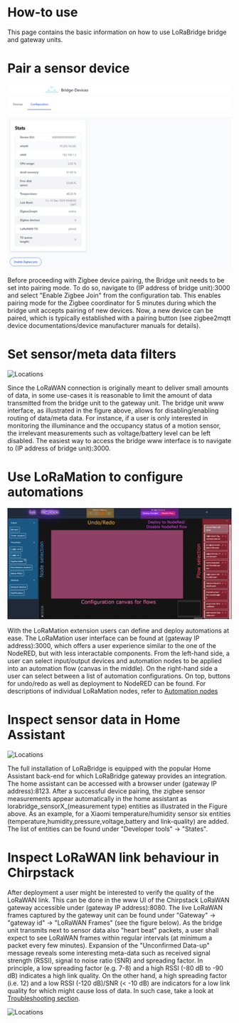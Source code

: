 # How-to use

This page contains the basic information on how to use LoRaBridge bridge and gateway units.

# Pair a sensor device

![Locations](../assets/enable_pairing.png)

Before proceeding with Zigbee device pairing, the Bridge unit needs to be set into pairing mode. To do so,
navigate to (IP address of bridge unit):3000 and select "Enable Zigbee Join" from the configuration tab. This enables pairing
mode for the Zigbee coordinator for 5 minutes during which the bridge unit accepts pairing of new devices. Now, a new
device can be paired, which is typically established with a pairing button (see zigbee2mqtt device documentations/device manufacturer manuals for details).

# Set sensor/meta data filters

![Locations](../assets/bridge_data_filters.png)


Since the LoRaWAN connection is originally meant to deliver small amounts of data, in some use-cases it is reasonable to limit
the amount of data transmitted from the bridge unit to the gateway unit. The bridge unit www interface, as illustrated in the figure above,
allows for disabling/enabling routing of data/meta data. For instance, if a user is only interested in monitoring the illuminance and
the occupancy status of a motion sensor, the irrelevant measurements such as voltage/battery level can be left disabled. The
easiest way to access the bridge www interface is to navigate to (IP address of bridge unit):3000.

# Use LoRaMation to configure automations

![Locations](../assets/how_to_loramation.png)

With the LoRaMation extension users can define and deploy automations at ease. The LoRaMation user interface can be found at (gateway IP address):3000, which
offers a user experience similar to the one of the NodeRED, but with less interactable components. From the left-hand side, a user can select input/output devices
and automation nodes to be applied into an automation flow (canvas in the middle). On the right-hand side a user can select between a list of automation configurations.
On top, buttons for undo/redo as well as deployment to NodeRED can be found. For descriptions of individual LoRaMation nodes, refer to [Automation nodes](../system_overview/automation_nodes.md)

# Inspect sensor data in Home Assistant

![Locations](../assets/home_assistant_entities.png)

The full installation of LoRaBridge is equipped with the popular Home Assistant back-end for which LoRaBridge gateway provides an integration. The home assistant
can be accessed with a browser under (gateway IP address):8123. After a successful device pairing, the zigbee sensor measurements appear automatically in the home assistant as lorabridge_sensorX_(measurement type) entities as illustrated in the Figure above. As an example, for a Xiaomi temperature/humidity sensor six entities (temperature,humidity,pressure,voltage,battery and link-quality) are added. The list of entities can be found under "Developer tools" -> "States".

# Inspect LoRaWAN link behaviour in Chirpstack

After deployment a user might be interested to verify the quality of the LoRaWAN link. This can be done in the www UI of the Chirpstack LoRaWAN gateway accessible
under (gateway IP address):8080. The live LoRaWAN frames captured by the gateway unit can be found under "Gateway" -> "gateway id" -> "LoRaWAN Frames" (see the figure below). As the bridge
unit transmits next to sensor data also "heart beat" packets, a user shall expect to see LoRaWAN frames within regular intervals (at minimum a packet every few minutes). 
Expansion of the "Unconfirmed Data-up" message reveals some interesting meta-data such as received signal strength (RSSI), signal to noise ratio (SNR) and spreading factor.
In principle, a low spreading factor (e.g. 7-8) and a high RSSI (-80 dB to -90 dB) indicates a high link quality. On the other hand, a high spreading factor (i.e. 12) and a low
RSSI (-120 dB)/SNR (< -10 dB) are indicators for a low link quality for which might cause loss of data. In such case, take a look at [Troubleshooting section](Troubleshooting.md).

![Locations](../assets/chirpstack_packet_details.png)


